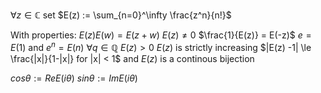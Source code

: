 $\forall z \in \mathbb{C}$ set 
$E(z) := \sum_{n=0}^\infty \frac{z^n}{n!}$

With properties: 
$E(z)E(w) = E(z+w)$
$E(z) \ne 0$
$\frac{1}{E(z)} = E(-z)$
$e = E(1)$ and $e^n = E(n)$ $\forall q\in \mathbb{Q}$
$E(z) > 0$
$E(z)$ is strictly increasing
$|E(z) -1| \le \frac{|x|}{1-|x|} for |x| < 1$
and $E(z)$ is a continous bijection

$cos\theta := ReE(i\theta)$
$sin\theta := ImE(i\theta)$
